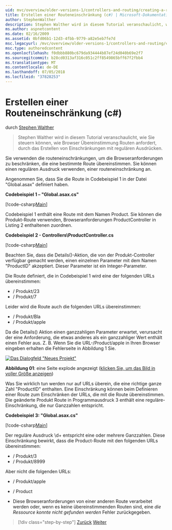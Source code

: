 ```yaml
---
uid: mvc/overview/older-versions-1/controllers-and-routing/creating-a-route-constraint-cs
title: Erstellen einer Routeneinschränkung (c#) | Microsoft-Dokumentation
author: StephenWalther
description: Stephen Walther wird in diesem Tutorial veranschaulicht, wie Sie steuern können, wie Browser Übereinstimmung Routen anfordert, durch das Erstellen von Einschränkungen mit regulären Ausdrücken.
ms.author: aspnetcontent
ms.date: 02/16/2009
ms.assetid: 0bfd06b1-12d3-4fbb-9779-a82e5eb7fe7d
msc.legacyurl: /mvc/overview/older-versions-1/controllers-and-routing/creating-a-route-constraint-cs
msc.type: authoredcontent
ms.openlocfilehash: f0dbbb880bc679da934444b87ef24d040b69e2f7
ms.sourcegitcommit: b28cd0313af316c051c2ff8549865bff67f2fbb4
ms.translationtype: MT
ms.contentlocale: de-DE
ms.lasthandoff: 07/05/2018
ms.locfileid: "37828253"
---
```

<a name="creating-a-route-constraint-c"></a>Erstellen einer Routeneinschränkung (c#)
====================
durch [Stephen Walther](https://github.com/StephenWalther)

> Stephen Walther wird in diesem Tutorial veranschaulicht, wie Sie steuern können, wie Browser Übereinstimmung Routen anfordert, durch das Erstellen von Einschränkungen mit regulären Ausdrücken.


Sie verwenden die routeneinschränkungen, um die Browseranforderungen zu beschränken, die eine bestimmte Route übereinstimmen. Sie können einen regulären Ausdruck verwenden, einer routeneinschränkung an.

Angenommen Sie, dass Sie die Route in Codebeispiel 1 in der Datei "Global.asax" definiert haben.

**Codebeispiel 1 – "Global.asax.cs"**

[!code-csharp[Main](creating-a-route-constraint-cs/samples/sample1.cs)]

Codebeispiel 1 enthält eine Route mit dem Namen Product. Sie können die Produkt-Route verwenden, Browseranforderungen ProductController in Listing 2 enthaltenen zuordnen.

**Codebeispiel 2 - Controllers\ProductController.cs**

[!code-csharp[Main](creating-a-route-constraint-cs/samples/sample2.cs)]

Beachten Sie, dass die Details()-Aktion, die von der Produkt-Controller verfügbar gemacht werden, einen einzelnen Parameter mit dem Namen "ProductID" akzeptiert. Dieser Parameter ist ein Integer-Parameter.

Die Route definiert, die in Codebeispiel 1 wird eine der folgenden URLs übereinstimmen:

- / Produkt/23
- / Produkt/7

Leider wird die Route auch die folgenden URLs übereinstimmen:

- / Produkt/Bla
- / Produkt/apple

Da die Details() Aktion einen ganzzahligen Parameter erwartet, verursacht der eine Anforderung, die etwas anderes als ein ganzzahliger Wert enthält einen Fehler aus. Z. B. Wenn Sie die URL-/Product/apple in Ihren Browser eingeben erhalten die Fehlerseite in Abbildung 1 Sie.


[![Das Dialogfeld "Neues Projekt"](creating-a-route-constraint-cs/_static/image1.jpg)](creating-a-route-constraint-cs/_static/image1.png)

**Abbildung 01**: eine Seite explode angezeigt ([klicken Sie, um das Bild in voller Größe anzeigen](creating-a-route-constraint-cs/_static/image2.png))


Was Sie wirklich tun werden nur auf URLs überein, die eine richtige ganze Zahl "ProductID" enthalten. Eine Einschränkung können beim Definieren einer Route zum Einschränken der URLs, die mit die Route übereinstimmen. Die geänderte Produkt Route in Programmausdruck 3 enthält eine reguläre-Einschränkung, die nur Ganzzahlen entspricht.

**Codebeispiel 3: "Global.asax.cs"**

[!code-csharp[Main](creating-a-route-constraint-cs/samples/sample3.cs)]

Der reguläre Ausdruck \d+ entspricht eine oder mehrere Ganzzahlen. Diese Einschränkung bewirkt, dass die Product-Route mit den folgenden URLs übereinstimmen:

- / Produkt/3
- / Produkt/8999

Aber nicht die folgenden URLs:

- / Produkt/apple
- / Product

- Diese Browseranforderungen von einer anderen Route verarbeitet werden oder, wenn es keine übereinstimmenden Routen sind, eine *die Ressource konnte nicht gefunden werden* Fehler zurückgegeben.

> [!div class="step-by-step"]
> [Zurück](creating-custom-routes-cs.md)
> [Weiter](creating-a-custom-route-constraint-cs.md)
